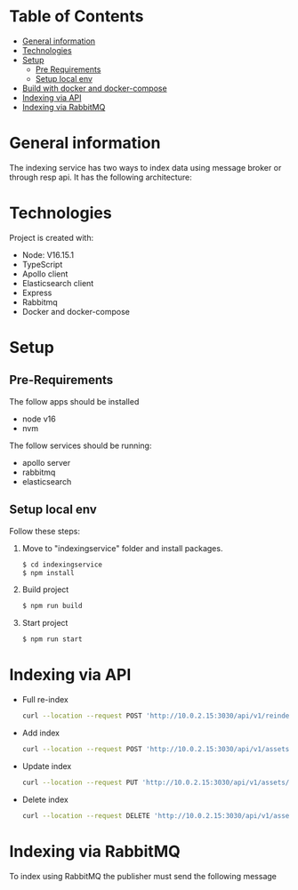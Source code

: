 # Table of Contents
* [General information](#general-information)
* [Technologies](#technologies)
* [Setup](#setup)
   * [Pre Requirements](#pre-requirements)
   * [Setup local env](#local)
* [Build with docker and docker-compose](#build-with-docker)
* [Indexing via API](#indexacion-via-api)
* [Indexing via RabbitMQ](#indexacion-via-api)

# General information
The indexing service has two ways to index data using message broker or through resp api. It has the following architecture:
# Technologies
Project is created with:
* Node: V16.15.1
* TypeScript
* Apollo client
* Elasticsearch client
* Express
* Rabbitmq
* Docker and docker-compose

# Setup
## Pre-Requirements
The follow apps should be installed
* node v16
* nvm

The follow services should be running:

* apollo server
* rabbitmq
* elasticsearch
## Setup local env
Follow these steps:

1. Move to "indexingservice" folder and install packages.

    ```bash
    $ cd indexingservice
    $ npm install
    ```

2. Build project

    ```bash
    $ npm run build
    ```

3. Start project
    
    ```bash
    $ npm run start
    ```

# Indexing via API
* Full re-index

    ```bash
    curl --location --request POST 'http://10.0.2.15:3030/api/v1/reindex'
    ```

* Add index

    ```bash
    curl --location --request POST 'http://10.0.2.15:3030/api/v1/assets/14725b00-2d06-12ca-90c9-d0509930b6d3'
    ```

* Update index

    ```bash
    curl --location --request PUT 'http://10.0.2.15:3030/api/v1/assets/14725b00-2d06-12ca-90c9-d0509930b6d3'
    ```

* Delete index
    ```bash
    curl --location --request DELETE 'http://10.0.2.15:3030/api/v1/assets/14725b00-2d06-12ca-90c9-d0509930b6d3'
    ```

# Indexing via RabbitMQ

To index using RabbitMQ the publisher must send the following message
